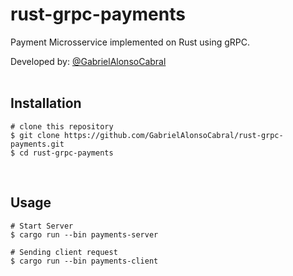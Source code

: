 # rust-grpc-payments
  Payment Microsservice implemented on Rust using gRPC. 

  Developed by: <a href="https://www.github.com/gabrielAlonsoCabral">@GabrielAlonsoCabral</a>  
 <br/>

## Installation

```
# clone this repository
$ git clone https://github.com/GabrielAlonsoCabral/rust-grpc-payments.git
$ cd rust-grpc-payments
```

<br/>


## Usage

```
# Start Server 
$ cargo run --bin payments-server

# Sending client request 
$ cargo run --bin payments-client
```
